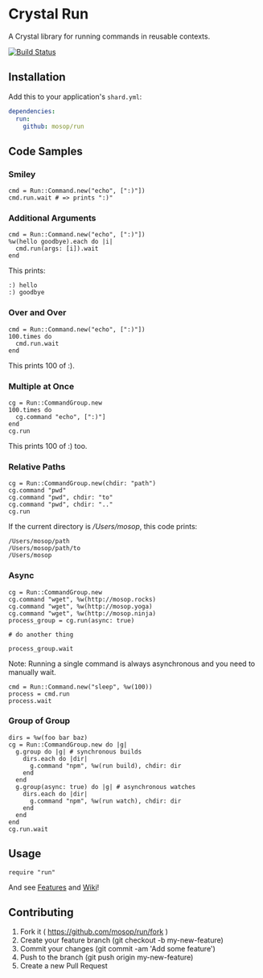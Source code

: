 # Crystal Run

A Crystal library for running commands in reusable contexts.

[![Build Status](https://travis-ci.org/mosop/run.svg?branch=master)](https://travis-ci.org/mosop/run)

## Installation

Add this to your application's `shard.yml`:

```yaml
dependencies:
  run:
    github: mosop/run
```

## Code Samples

### Smiley

```crystal
cmd = Run::Command.new("echo", [":)"])
cmd.run.wait # => prints ":)"
```

### Additional Arguments

```crystal
cmd = Run::Command.new("echo", [":)"])
%w(hello goodbye).each do |i|
  cmd.run(args: [i]).wait
end
```

This prints:

```
:) hello
:) goodbye
```

### Over and Over

```crystal
cmd = Run::Command.new("echo", [":)"])
100.times do
  cmd.run.wait
end
```

This prints 100 of :).

### Multiple at Once

```crystal
cg = Run::CommandGroup.new
100.times do
  cg.command "echo", [":)"]
end
cg.run
```

This prints 100 of :) too.

### Relative Paths

```crystal
cg = Run::CommandGroup.new(chdir: "path")
cg.command "pwd"
cg.command "pwd", chdir: "to"
cg.command "pwd", chdir: ".."
cg.run
```

If the current directory is */Users/mosop*, this code prints:

```
/Users/mosop/path
/Users/mosop/path/to
/Users/mosop
```

### Async

```crystal
cg = Run::CommandGroup.new
cg.command "wget", %w(http://mosop.rocks)
cg.command "wget", %w(http://mosop.yoga)
cg.command "wget", %w(http://mosop.ninja)
process_group = cg.run(async: true)

# do another thing

process_group.wait
```

Note: Running a single command is always asynchronous and you need to manually wait.

```crystal
cmd = Run::Command.new("sleep", %w(100))
process = cmd.run
process.wait
```

### Group of Group

```crystal
dirs = %w(foo bar baz)
cg = Run::CommandGroup.new do |g|
  g.group do |g| # synchronous builds
    dirs.each do |dir|
      g.command "npm", %w(run build), chdir: dir
    end
  end
  g.group(async: true) do |g| # asynchronous watches
    dirs.each do |dir|
      g.command "npm", %w(run watch), chdir: dir
    end
  end
end
cg.run.wait
```

## Usage

```crystal
require "run"
```

And see [Features](#features) and [Wiki](https://github.com/mosop/run/wiki)!

## Contributing

1. Fork it ( https://github.com/mosop/run/fork )
2. Create your feature branch (git checkout -b my-new-feature)
3. Commit your changes (git commit -am 'Add some feature')
4. Push to the branch (git push origin my-new-feature)
5. Create a new Pull Request

